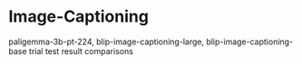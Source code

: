 # Image-Captioning
paligemma-3b-pt-224, blip-image-captioning-large, blip-image-captioning-base trial test result comparisons
